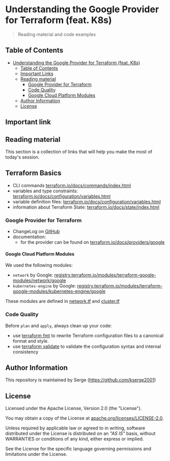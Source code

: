 # Understanding the Google Provider for Terraform (feat. K8s)

> Reading material and code examples

## Table of Contents

- [Understanding the Google Provider for Terraform (feat. K8s)](#understanding-the-google-provider-for-terraform-feat-k8s)
  - [Table of Contents](#table-of-contents)
  - [Important Links](#important-links)
  - [Reading material](#reading-material)
    - [Google Provider for Terraform](#google-provider-for-terraform)
    - [Code Quality](#code-quality)
    - [Google Cloud Platform Modules](#google-cloud-platform-modules)
  - [Author Information](#author-information)
  - [License](#license)

## Important link 
## Reading material

This section is a collection of links that will help you make the most of today's session.

## Terraform Basics

* CLI commands [terraform.io/docs/commands/index.html](https://www.terraform.io/docs/commands/index.html)
* variables and type constraints: [terraform.io/docs/configuration/variables.html](https://www.terraform.io/docs/configuration/variables.html#type-constraints)
* variable definition files: [terraform.io/docs/configuration/variables.html](https://www.terraform.io/docs/configuration/variables.html#variable-definitions-tfvars-files)
* information about Terraform State: [terraform.io/docs/state/index.html](https://www.terraform.io/docs/state/index.html)

### Google Provider for Terraform

* ChangeLog on [GitHub](https://github.com/terraform-providers/terraform-provider-google/blob/master/CHANGELOG.md)
* documentation:
  * for the provider can be found on [terraform.io/docs/providers/google](https://www.terraform.io/docs/providers/google/index.html)

#### Google Cloud Platform Modules

We used the following modules:

* `network` by Google: [registry.terraform.io/modules/terraform-google-modules/network/google](https://registry.terraform.io/modules/terraform-google-modules/network/google/2.4.0)
* `kubernetes-engine` by Google: [registry.terraform.io/modules/terraform-google-modules/kubernetes-engine/google](https://registry.terraform.io/modules/terraform-google-modules/kubernetes-engine/google/10.0.0)

These modules are defined in [network.tf](https://github.com/ksatirli/understanding-the-google-provider-for-terraform-feat-k8s/blob/master/network.tf) and [cluster.tf](https://github.com/ksatirli/understanding-the-google-provider-for-terraform-feat-k8s/blob/master/cluster.tf)

### Code Quality

Before `plan` and `apply`, always clean up your code:

* use [terraform fmt](https://www.terraform.io/docs/commands/fmt.html) to rewrite Terraform configuration files to a canonical format and style.
* use [terraform validate](https://www.terraform.io/docs/commands/validate.html) to validate the configuration syntax and internal consistency

## Author Information

This repository is maintained by Serge (https://github.com/kserge2001) 

## License

Licensed under the Apache License, Version 2.0 (the "License").

You may obtain a copy of the License at [apache.org/licenses/LICENSE-2.0](http://www.apache.org/licenses/LICENSE-2.0).

Unless required by applicable law or agreed to in writing, software distributed under the License is distributed on an _"AS IS"_ basis, without WARRANTIES or conditions of any kind, either express or implied.

See the License for the specific language governing permissions and limitations under the License.
